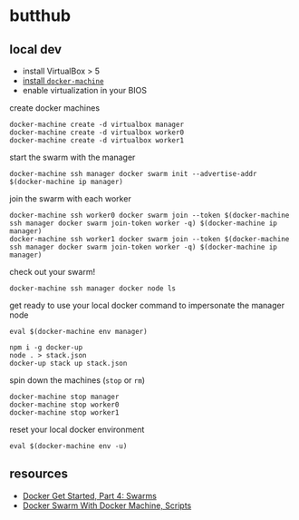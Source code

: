 # butthub

## local dev

- install VirtualBox > 5
- [install `docker-machine`](https://docs.docker.com/machine/install-machine/#install-machine-directly)
- enable virtualization in your BIOS

create docker machines

```shell
docker-machine create -d virtualbox manager
docker-machine create -d virtualbox worker0
docker-machine create -d virtualbox worker1
```

start the swarm with the manager

```shell
docker-machine ssh manager docker swarm init --advertise-addr $(docker-machine ip manager)
```


join the swarm with each worker

```shell
docker-machine ssh worker0 docker swarm join --token $(docker-machine ssh manager docker swarm join-token worker -q) $(docker-machine ip manager)
docker-machine ssh worker1 docker swarm join --token $(docker-machine ssh manager docker swarm join-token worker -q) $(docker-machine ip manager)
```

check out your swarm!

```shell
docker-machine ssh manager docker node ls
```

get ready to use your local docker command to impersonate the manager node

```shell
eval $(docker-machine env manager)
```

```shell
npm i -g docker-up
node . > stack.json
docker-up stack up stack.json
```

spin down the machines (`stop` or `rm`)

```shell
docker-machine stop manager
docker-machine stop worker0
docker-machine stop worker1
```

reset your local docker environment

```
eval $(docker-machine env -u)
```

## resources

- [Docker Get Started, Part 4: Swarms](https://docs.docker.com/get-started/part4/)
- [Docker Swarm With Docker Machine, Scripts](https://mmorejon.github.io/en/blog/docker-swarm-with-docker-machine-scripts/)
